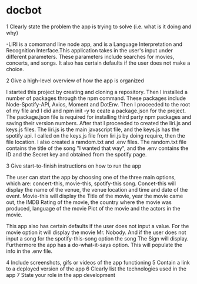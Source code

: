 # docbot

1 Clearly state the problem the app is trying to solve (i.e. what is it doing and why)

-LIRI is a comomand line node app, and is a Language Interpretation and Recognition Interface.This application takes in the user's input under different parameters.  These parameters include searches for movies, concerts, and songs.  It also has certain defaults if the user does not make a choice.

2 Give a high-level overview of how the app is organized

I started this project by creating and cloning a repository. Then I installed a number of  packages through the npm command.  These packages include Node-Spotify-API, Axios, Moment and DotEnv. Then I proceeded to the root of my file and I did and npm init -y to ceate a package.json for the project.  The package.json file is required for installing third party npm packages and saving their version numbers. After that I proceeded to created the liri.js and keys.js files.  The liri.js is the main javascript file, and the keys.js has the spotify api.  I called on the keys.js file from liri.js by doing require, then the file location. I also created a ramdom.txt and .env files.  The random.txt file contains the title of the song "I wanted that way", and the .env contains the ID and the Secret key and obtained from the spotify page.  



3 Give start-to-finish instructions on how to run the app

The user can start the app by choosing one of the three main options, which are: concert-this, movie-this, spotify-this song.  Concet-this will display the name of the venue, the venue location and time and date of the event.  Movie-this will display the Title of the movie, year the movie came out, the IMDB Rating of the movie, the  country where the movie was produced, language of the movie Plot of the movie and the actors in the movie.
 
 This app also has certain defaults if the user does not input a value.  For the movie option it will display the movie Mr. Nobody.  And if the user does not input a song for the spotify-this-song option the song The Sign will display.  Furthermore the app has a do-what-it-says option.  This will populate the info in the .env file.

4 Include screenshots, gifs or videos of the app functioning
5 Contain a link to a deployed version of the app
6 Clearly list the technologies used in the app
7 State your role in the app development